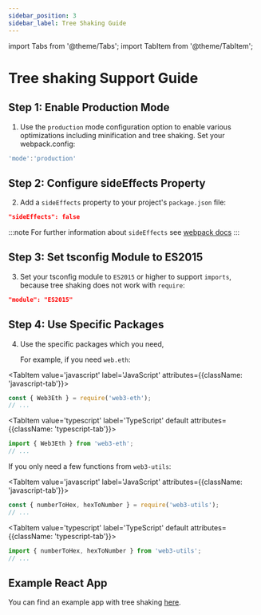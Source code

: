 ```yaml
---
sidebar_position: 3
sidebar_label: Tree Shaking Guide
---
```


import Tabs from '@theme/Tabs';
import TabItem from '@theme/TabItem';

# Tree shaking Support Guide

## Step 1: Enable Production Mode

1. Use the `production` mode configuration option to enable various optimizations including minification and tree shaking. Set your webpack.config:

```js
'mode':'production'
```

## Step 2: Configure sideEffects Property

2. Add a `sideEffects` property to your project's `package.json` file:

```json
"sideEffects": false
```

:::note
For further information about `sideEffects` see [webpack docs](https://webpack.js.org/guides/tree-shaking/)
::: 

## Step 3: Set tsconfig Module to ES2015

3. Set your tsconfig module to `ES2015` or higher to support `imports`, because tree shaking does not work with `require`:

```json
"module": "ES2015"
```

## Step 4: Use Specific Packages

4. Use the specific packages which you need,

    For example, if you need `web.eth`:

<Tabs groupId='prog-lang' queryString>

  <TabItem value='javascript' label='JavaScript'
  	attributes={{className: 'javascript-tab'}}>

```javascript
const { Web3Eth } = require('web3-eth');
// ...
```

  </TabItem>
  
  <TabItem value='typescript' label='TypeScript' default
  	attributes={{className: 'typescript-tab'}}>

```typescript
import { Web3Eth } from 'web3-eth';
// ...
```

  </TabItem>
</Tabs>

If you only need a few functions from `web3-utils`:

<Tabs groupId='prog-lang' queryString>

  <TabItem value='javascript' label='JavaScript'
  	attributes={{className: 'javascript-tab'}}>

```javascript
const { numberToHex, hexToNumber } = require('web3-utils');
// ...
```

  </TabItem>
  
  <TabItem value='typescript' label='TypeScript' default
  	attributes={{className: 'typescript-tab'}}>

```typescript
import { numberToHex, hexToNumber } from 'web3-utils';
// ...
```

  </TabItem>
</Tabs>

## Example React App

You can find an example app with tree shaking [here](https://github.com/ChainSafe/web3js-example-react-app).
